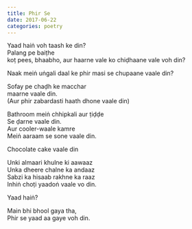 ```yaml
---
title: Phir Se
date: 2017-06-22
categories: poetry
---
```


Yaad haiṅ voh taash ke din?<br />
Palang pe baiṭhe<br />
koṭ pees, bhaabho, aur haarne vale ko chiḍhaane vale voh din?<br />

Naak meiṅ uṅgali daal ke phir masi se chupaane vaale din?<br />

Sofay pe chaḍh ke macchar<br />
maarne vaale din.<br />
(Aur phir zabardasti haath dhone vaale din)<br />

Bathroom meiṅ chhipkali aur ṭiḍḍe<br />
Se ḍarne vaale din.<br />
Aur cooler-waale kamre<br />
Meiṅ aaraam se sone vaale din.<br />

Chocolate cake vaale din<br />

Unki almaari khulne ki aawaaz<br />
Unka dheere chalne ka andaaz<br />
Sabzi ka hisaab rakhne ka raaz<br />
Inhiṅ choṭi yaadoṅ vaale vo din.<br />

Yaad haiṅ?<br />

Main bhi bhool gaya tha,<br />
Phir se yaad aa gaye voh din.<br />
